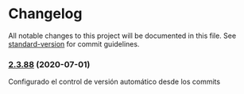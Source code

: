 # Changelog

All notable changes to this project will be documented in this file. See [standard-version](https://github.com/conventional-changelog/standard-version) for commit guidelines.

### [2.3.88](https://github.com/dobleamarilla/tocGameV2/compare/v2.3.87...v2.3.88) (2020-07-01)

Configurado el control de versión automático desde los commits